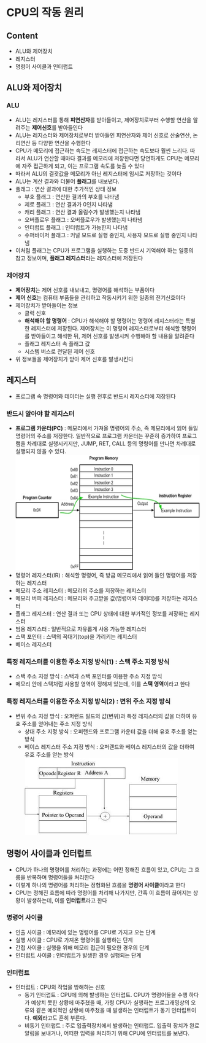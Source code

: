 # CPU의 작동 원리

## Content
- ALU와 제어장치
- 레지스터
- 명령어 사이클과 인터럽트

## ALU와 제어장치

### ALU
- ALU는 레지스터를 통해 **피연산자**를 받아들이고, 제어장치로부터 수행할 연산을 알려주는 **제어신호**를 받아들인다
- ALU는 레지스터와 제어장치로부터 받아들인 피연산자와 제어 신호로 산술연산, 논리연산 등 다양한 연산을 수행한다
- CPU가 메모리에 접근하는 속도는 레지스터에 접근하는 속도보다 훨씬 느리다. 따라서 ALU가 연산할 때마다 결과를 메모리에 저장한다면 당연하게도
CPU는 메모리에 자주 접근하게 되고, 이는 프로그램 속도를 늦출 수 있다
- 따라서 ALU의 결괏값을 메모리가 아닌 레지스터에 임시로 저장하는 것이다   
- ALU는 계산 결과와 더불어 **플래그**를 내보낸다.
- 플래그 : 연산 결과에 대한 추가적인 상태 정보
  - 부호 플래그 : 연산한 결과의 부호를 나타냄
  - 제로 플래그 : 연산 결과가 0인지 나타냄
  - 캐리 플래그 : 연산 결과 올림수가 발생했는지 나타냄
  - 오버플로우 플래그 : 오버플로우가 발생했는지 나타냄
  - 인터럽트 플래그 : 인터럽트가 가능한지 나타냄
  - 수퍼바이저 플래그 : 커널 모드로 실행 중인지, 사용자 모드로 실행 중인지 나타냄
- 이처럼 플래그는 CPU가 프로그램을 실행하는 도중 반드시 기억해야 하는 일종의 참고 정보이며, **플래그 레지스터**라는 레지스터에 저장된다

### 제어장치
- **제어장치**는 제어 신호를 내보내고, 명령어를 해석하는 부품이다
- **제어 신호**는 컴퓨터 부품들을 관리하고 작동시키기 위한 일종의 전기신호이다
- 제어장치가 받아들이는 정보
  - 클럭 신호
  - **해석해야 할 명령어** : CPU가 해석해야 할 명령어는 명령어 레지스터라는 특별한 레지스터에 저장된다. 제어장치는 이 명령어 레지스터로부터 해석할 명령어를 받아들이고
  해석한 뒤, 제어 신호를 발생시켜 수행해야 할 내용을 알려준다
  - 플래그 레지스터 속 플래그 값
  - 시스템 버스로 전달된 제어 신호
- 위 정보들을 제어장치가 받아 제어 신호를 발생시킨다

## 레지스터
- 프로그램 속 명령어와 데이터는 실행 전후로 반드시 레지스터에 저장된다

### 반드시 알아야 할 레지스터 
- **프로그램 카운터(PC)** : 메모리에서 가져올 명령어의 주소, 즉 메모리에서 읽어 들일 명령어의 주소를 저장한다. 일반적으로 프로그램 카운터는 꾸준히 증가하여 프로그램을
차례대로 실행시키지만, JUMP, RET, CALL 등의 명령어를 만나면 차례대로 실행되지 않을 수 있다.   
  <img src="../src/ProgramCounter.jpg" width="500px" height="300px" title="bigpicture" alt="bigpicture"></img>
- 명령어 레지스터(IR) : 해석할 명령어, 즉 방금 메모리에서 읽어 들인 명령어를 저장하는 레지스터
- 메모리 주소 레지스터 : 메모리의 주소를 저장하는 레지스터
- 메모리 버퍼 레지스터 : 메모리와 주고받을 값(명령어와 데이터)를 저장하는 레지스터
- 플래그 레지스터 : 연산 결과 또는 CPU 상태에 대한 부가적인 정보를 저장하는 레지스터
- 범용 레지스터 : 일반적으로 자유롭게 사용 가능한 레지스터
- 스택 포인터 : 스택의 꼭대기(top)을 가리키는 레지스터
- 베이스 레지스터

### 특정 레지스터를 이용한 주소 지정 방식(1) : 스택 주소 지정 방식
- 스택 주소 지정 방식 : 스택과 스택 포인터를 이용한 주소 지정 방식
- 메모리 안에 스택처럼 사용할 영역이 정해져 있는데, 이를 **스택 영역**이라고 한다

### 특정 레지스터를 이용한 주소 지정 방식(2) : 변위 주소 지정 방식
- 변위 주소 지정 방식 : 오퍼랜드 필드의 값(변위)과 특정 레지스터의 값을 더하여 유효 주소를 얻어내는 주소 지정 방식
  - 상대 주소 지정 방식 : 오퍼랜드와 프로그램 카운터 값을 더해 유효 주소를 얻는 방식
  - 베이스 레지스터 주소 지정 방식 : 오퍼랜드와 베이스 레지스터의 값을 더하여 유효 주소를 얻는 방식   
  <img src="../src/Displacement-addressing.jpg" width="400px" height="200px" title="bigpicture" alt="bigpicture"></img>
  
## 명령어 사이클과 인터럽트
- CPU가 하나의 명령어를 처리하는 과정에는 어떤 정해진 흐름이 있고, CPU는 그 흐름을 반복하며 명령어들을 처리한다
- 이렇게 하나의 명령어를 처리하는 정형화된 흐름을 **명령어 사이클**이라고 한다
- CPU는 정해진 흐름에 따라 명령어를 처리해 나가지만, 간혹 이 흐름이 끊어지는 상황이 발생하는데, 이를 **인터럽트**라고 한다

### 명령어 사이클
- 인출 사이클 : 메모리에 있는 명령어를 CPU로 가지고 오는 단계
- 실행 사이클 : CPU로 가져온 명령어를 실행하는 단계
- 간접 사이클 : 실행을 위해 메모리 접근이 필요한 경우의 단계
- 인터럽트 사이클 : 인터럽트가 발생한 경우 실행되는 단계

### 인터럽트
- 인터럽트 : CPU의 작업을 방해하는 신호
  - 동기 인터럽트 : CPU에 의해 발생하는 인터럽트. CPU가 명령어들을 수행 하다가 예상치 못한 상황에 마주쳤을 때, 가령 CPU가 실행하는 프로그래밍상의 오류와 같은 예외적인
  상황에 마주쳤을 때 발생하는 인터럽트가 동기 인터럽트이다. **예외**라고도 흔히 부른다.
  - 비동기 인터럽트 : 주로 입출력장치에서 발생하는 인터럽트. 입출력 장치가 완료 알림을 보내거나, 어떠한 입력을 처리하기 위해 CPU에 인터럽트를 보낸다. 
